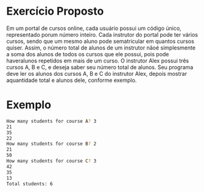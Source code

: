﻿# Exercício Proposto

Em um portal de cursos online, cada usuário possui um código único, representado porum número inteiro.
Cada instrutor do portal pode ter vários cursos, sendo que um mesmo aluno pode sematricular em quantos cursos quiser. 
Assim, o número total de alunos de um instrutor nãoé simplesmente a soma dos alunos de todos os cursos que ele possui, 
pois pode haveralunos repetidos em mais de um curso.
O instrutor Alex possui três cursos A, B e C, e deseja saber seu número total de alunos.
Seu programa deve ler os alunos dos cursos A, B e C do instrutor Alex, depois mostrar aquantidade total e alunos dele, conforme exemplo.

# Exemplo

```bash
How many students for course A? 3
21
35
22
How many students for course B? 2
21
50
How many students for course C? 3
42
35
13
Total students: 6
```